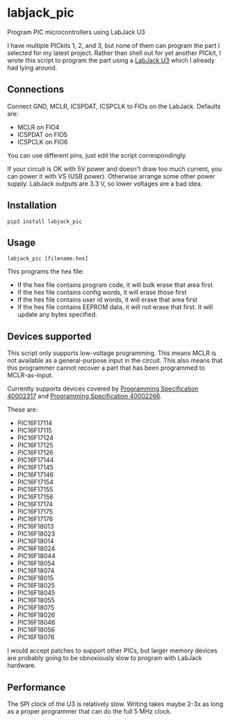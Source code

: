 # labjack_pic

Program PIC microcontrollers using LabJack U3

I have multiple PICkits 1, 2, and 3, but none of them can program the
part I selected for my latest project. Rather than shell out for yet
another PICkit, I wrote this script to program the part using a
[LabJack U3](https://labjack.com/products/u3) which I already had
lying around.

## Connections

Connect GND, MCLR, ICSPDAT, ICSPCLK to FIOs on the LabJack. Defaults are:

 - MCLR on FIO4
 - ICSPDAT on FIO5
 - ICSPCLK on FIO6

You can use different pins, just edit the script correspondingly.

If your circuit is OK with 5V power and doesn't draw too much current,
you can power it with VS (USB power).  Otherwise arrange some other
power supply. LabJack outputs are 3.3 V, so lower voltages are a bad
idea.

## Installation

`pip3 install labjack_pic`

## Usage

`labjack_pic [filename.hex]`
  
This programs the hex file:

 - If the hex file contains program code, it will bulk erase that area first
 - If the hex file contains config words, it will erase those first
 - If the hex file contains user id words, it will erase that area first
 - If the hex file contains EEPROM data, it will not erase that
   first. It will update any bytes specified.

## Devices supported

This script only supports low-voltage programming. This means MCLR is
not available as a general-purpose input in the circuit.  This also
means that this programmer cannot recover a part that has been
programmed to MCLR-as-input.

Currently supports devices covered by [Programming Specification 40002317](https://ww1.microchip.com/downloads/aemDocuments/documents/MCU08/ProductDocuments/ProgrammingSpecifications/PIC16F180XX-Family-Programming-Specification-40002317.pdf) and [Programming Specification 40002266](https://ww1.microchip.com/downloads/aemtest/MCU08/ProductDocuments/ProgrammingSpecifications/PIC16F171XX-Family-Programming-Specification-40002266.pdf).

These are:

- PIC16F17114
- PIC16F17115
- PIC16F17124
- PIC16F17125
- PIC16F17126
- PIC16F17144
- PIC16F17145
- PIC16F17146
- PIC16F17154
- PIC16F17155
- PIC16F17156
- PIC16F17174
- PIC16F17175
- PIC16F17176
- PIC16F18013
- PIC16F18023
- PIC16F18014
- PIC16F18024
- PIC16F18044
- PIC16F18054
- PIC16F18074
- PIC16F18015
- PIC16F18025
- PIC16F18045
- PIC16F18055
- PIC16F18075
- PIC16F18026
- PIC16F18046
- PIC16F18056
- PIC16F18076

I would accept patches to support other PICs, but larger memory
devices are probably going to be obnoxiously slow to program with
LabJack hardware.

## Performance

The SPI clock of the U3 is relatively slow.  Writing takes maybe 2-3x
as long as a proper programmer that can do the full 5 MHz clock.
